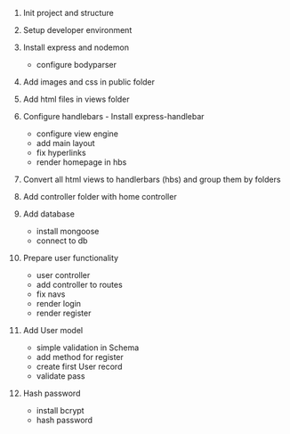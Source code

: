 1. Init project and structure
2. Setup developer environment
3. Install express and nodemon
    - configure bodyparser
4. Add images and css in public folder

5. Add html files in views folder

6. Configure handlebars - Install express-handlebar
    - configure view engine
    - add main layout
    - fix hyperlinks
    - render homepage in hbs
    
7. Convert all html views to handlerbars (hbs) and group them by folders

8. Add controller folder with home controller
9. Add database
    - install mongoose
    - connect to db

10. Prepare user functionality
    - user controller
    - add controller to routes
    - fix navs
    - render login
    - render register

11. Add User model
    - simple validation in Schema
    - add method for register
    - create first User record
    - validate pass

12. Hash password
    - install bcrypt
    - hash password
